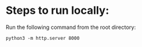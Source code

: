 # Steps to run locally:

Run the following command from the root directory:
```
python3 -m http.server 8000
```
